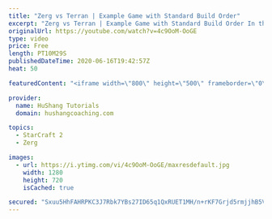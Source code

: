 ```yaml
---
title: "Zerg vs Terran | Example Game with Standard Build Order"
excerpt: "Zerg vs Terran | Example Game with Standard Build Order In this guide we learn how to defend early Terran attacks.  Coaching -------------------------------------------------------------------------- Interested in Starcraft lessons? Check out my website! I would love to help you improve and reach your"
originalUrl: https://youtube.com/watch?v=4c9OoM-OoGE
type: video
price: Free
length: PT10M29S
publishedDateTime: 2020-06-16T19:42:57Z
heat: 50

featuredContent: "<iframe width=\"800\" height=\"500\" frameborder=\"0\" src=\"https://www.youtube.com/embed/4c9OoM-OoGE\" allow=\"accelerometer; autoplay; encrypted-media; gyroscope; picture-in-picture\" allowfullscreen></iframe>"

provider:
  name: HuShang Tutorials
  domain: hushangcoaching.com

topics:
  - StarCraft 2
  - Zerg

images:
  - url: https://i.ytimg.com/vi/4c9OoM-OoGE/maxresdefault.jpg
    width: 1280
    height: 720
    isCached: true

secured: "Sxuu5HhFAHRPKC3J7Rbk7YBs27ID65q1QxRUET1MH/n+rKF7Grjd5rmjjhB5VCF8tSKjukf+fitmnw8r3m2+ictczNhHJ4EbtrPmUU2wnmkZM5QkWll6c3CYL4ia3F0IFJ5z6R5jINJZMqUqBXU/C5xIEvTEcYlHgwz0bQ9Nsf5qObUt31wuXCoexLzYAamxW7XN1zSLR4LozQS3bvPPuaxYcVEPH31QnVQMF07Y0tKZ6+zP75RytqP6YDUyWSXBFrTii13yyZC4wjyzvrQ6H8w+gMw96b0x/4nv81EocMIV7Z7hxgkXdAQBYgxGbl82uCjziWBtNrh93iGNSq+mo/fWpOzINJ5qNvMdP5VF4e3P06MeDSOugnGUQjklhefQahKGBp/XGB5iSn9+cEJsYXBpXt1DnMMQN72W5tPKr/w=;PxpVhh05xL3BcvrE0e5j/w=="
---
```


